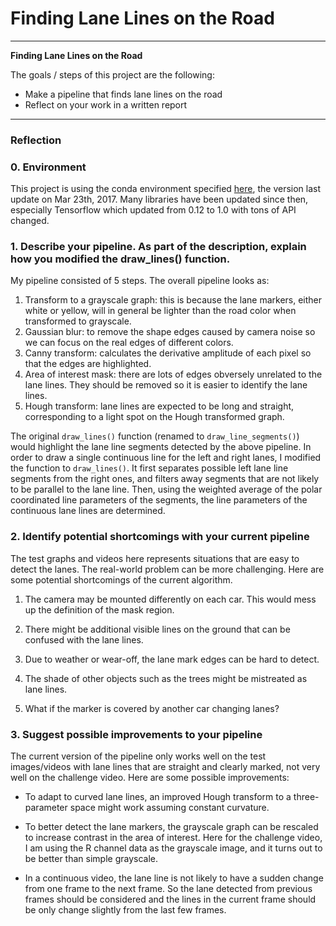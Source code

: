 # **Finding Lane Lines on the Road**

---

**Finding Lane Lines on the Road**

The goals / steps of this project are the following:
* Make a pipeline that finds lane lines on the road
* Reflect on your work in a written report


---

### Reflection

### 0. Environment

This project is using the conda environment specified [here](https://github.com/udacity/CarND-Term1-Starter-Kit/blob/master/README.md), the version last update on Mar 23th, 2017. Many libraries have been updated since then, especially Tensorflow which updated from 0.12 to 1.0 with tons of API changed.

### 1. Describe your pipeline. As part of the description, explain how you modified the draw_lines() function.

My pipeline consisted of 5 steps. The overall pipeline looks as:

1. Transform to a grayscale graph: this is because the lane markers, either white or yellow, will in general be lighter than the road color when transformed to grayscale.
2. Gaussian blur: to remove the shape edges caused by camera noise so we can focus on the real edges of different colors.
3. Canny transform: calculates the derivative amplitude of each pixel so that the edges are highlighted.
4. Area of interest mask: there are lots of edges obversely unrelated to the lane lines. They should be removed so it is easier to identify the lane lines.
5. Hough transform: lane lines are expected to be long and straight, corresponding to a light spot on the Hough transformed graph.

The original `draw_lines()` function (renamed to `draw_line_segments()`) would highlight the lane line segments detected by the above pipeline.
In order to draw a single continuous line for the left and right lanes, I modified the function to `draw_lines()`. It first separates possible left lane line segments from the right ones, and filters away segments that are not likely to be parallel to the lane line. Then, using the weighted average of the polar coordinated line parameters of the segments, the line parameters of the continuous lane lines are determined.

### 2. Identify potential shortcomings with your current pipeline

The test graphs and videos here represents situations that are easy to detect the lanes. The real-world problem can be more challenging. Here are some potential shortcomings of the current algorithm.

1. The camera may be mounted differently on each car. This would mess up the definition of the mask region.

2. There might be additional visible lines on the ground that can be confused with the lane lines.

3. Due to weather or wear-off, the lane mark edges can be hard to detect.

4. The shade of other objects such as the trees might be mistreated as lane lines.

5. What if the marker is covered by another car changing lanes?


### 3. Suggest possible improvements to your pipeline

The current version of the pipeline only works well on the test images/videos with lane lines that are straight and clearly marked, not very well on the challenge video. Here are some possible improvements:

* To adapt to curved lane lines, an improved Hough transform to a three-parameter space might work assuming constant curvature.

* To better detect the lane markers, the grayscale graph can be rescaled to increase contrast in the area of interest. Here for the challenge video, I am using the R channel data as the grayscale image, and it turns out to be better than simple grayscale.

* In a continuous video, the lane line is not likely to have a sudden change from one frame to the next frame. So the lane detected from previous frames should be considered and the lines in the current frame should be only change slightly from the last few frames.

